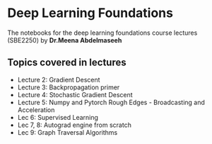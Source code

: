 # Deep Learning Foundations 
The notebooks for the deep learning foundations course lectures (SBE2250) by **Dr.Meena Abdelmaseeh** 
## Topics covered in lectures
* Lecture 2: Gradient Descent
* Lecture 3: Backpropagation primer 
* Lecture 4: Stochastic Gradient Descent
* Lecture 5: Numpy and Pytorch Rough Edges - Broadcasting and Acceleration
* Lec 6: Supervised Learning
* Lec 7, 8: Autograd engine from scratch
* Lec 9: Graph Traversal Algorithms 
